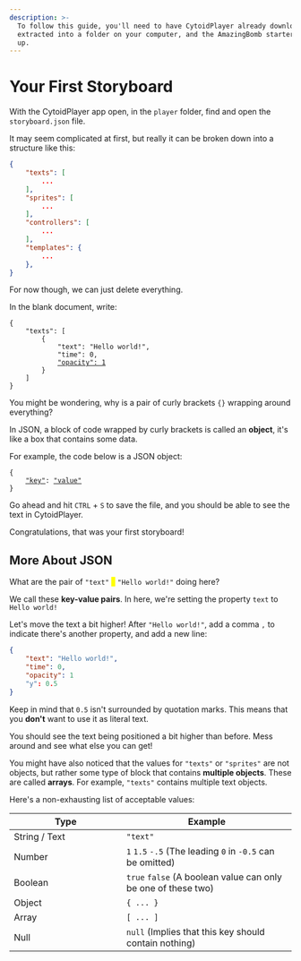 ```yaml
---
description: >-
  To follow this guide, you'll need to have CytoidPlayer already downloaded and
  extracted into a folder on your computer, and the AmazingBomb starter kit set
  up.
---
```


# Your First Storyboard

With the CytoidPlayer app open, in the `player` folder, find and open the `storyboard.json` file.

It may seem complicated at first, but really it can be broken down into a structure like this:

```json
{
    "texts": [ 
        ... 
    ],
    "sprites": [ 
        ... 
    ],
    "controllers": [
        ...
    ],
    "templates": {
        ...
    },
}
```

For now though, we can just delete everything.

In the blank document, write:

<pre class="language-json" data-full-width="false"><code class="lang-json">{
    "texts": [
        {
            "text": "Hello world!",
            "time": 0,
            <a data-footnote-ref href="#user-content-fn-1">"opacity": 1</a>
        }
    ]
}
</code></pre>

You might be wondering, why is a pair of curly brackets `{}` wrapping around everything?

In JSON, a block of code wrapped by curly brackets is called an **object**, it's like a box that contains some data.

For example, the code below is a JSON object:

<pre class="language-json" data-full-width="false"><code class="lang-json">{
    <a data-footnote-ref href="#user-content-fn-2">"key"</a>: <a data-footnote-ref href="#user-content-fn-3">"value"</a>
}
</code></pre>

Go ahead and hit `CTRL` + `S` to save the file, and you should be able to see the text in CytoidPlayer.

Congratulations, that was your first storyboard!&#x20;

## More About JSON

What are the pair of `"text"` <mark style="color:yellow;">`:`</mark> `"Hello world!"` doing here?

We call these **key-value pairs**. In here, we're setting the property `text` to `Hello world!`

Let's move the text a bit higher! After `"Hello world!"`, add a comma `,` to indicate there's another property, and add a new line:

```json
{
    "text": "Hello world!",
    "time": 0,
    "opacity": 1
    "y": 0.5
}
```

Keep in mind that `0.5` isn't surrounded by quotation marks. This means that you **don't** want to use it as literal text.

You should see the text being positioned a bit higher than before. Mess around and see what else you can get!

You might have also noticed that the values for `"texts"` or `"sprites"` are not objects, but rather some type of block that contains **multiple objects**. These are called **arrays**. For example, `"texts"` contains multiple text objects.

Here's a non-exhausting list of acceptable values:

<table><thead><tr><th width="185">Type</th><th>Example</th></tr></thead><tbody><tr><td>String / Text</td><td><code>"text"</code></td></tr><tr><td>Number</td><td><code>1</code> <code>1.5</code> <code>-.5</code> (The leading <code>0</code> in <code>-0.5</code> can be omitted)</td></tr><tr><td>Boolean</td><td><code>true</code> <code>false</code> (A boolean value can only be one of these two)</td></tr><tr><td>Object</td><td><code>{ ... }</code></td></tr><tr><td>Array</td><td><code>[ ... ]</code></td></tr><tr><td>Null</td><td><code>null</code> (Implies that this key should contain nothing)</td></tr></tbody></table>



[^1]: Opacity of text elements are by default 0, (invisible), so we need to set it to 1 so it's visible. Learn more [here](../elements/scene-objects/).

[^2]: This means that the `key` component of this key-value pair is "key"

[^3]: This means that the `value` component of this key-value pair is "value"
